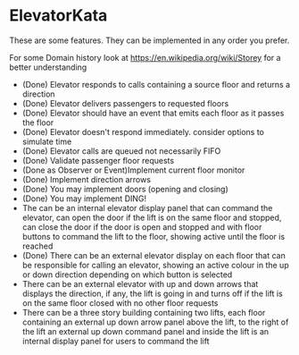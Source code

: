 # ElevatorKata
These are some features. They can be implemented in any order you prefer.

For some Domain history look at https://en.wikipedia.org/wiki/Storey for a better understanding

* (Done) Elevator responds to calls containing a source floor and returns a direction
* (Done) Elevator delivers passengers to requested floors
* (Done) Elevator should have an event that emits each floor as it passes the floor
* (Done) Elevator doesn't respond immediately. consider options to simulate time
* (Done) Elevator calls are queued not necessarily FIFO
* (Done) Validate passenger floor requests
* (Done as Observer or Event)Implement current floor monitor
* (Done) Implement direction arrows
* (Done) You may implement doors (opening and closing)
* (Done) You may implement DING!
* The can be an internal elevator display panel that can command the elevator, can open the door if the lift is on the same floor and stopped, can close the door if the door is open and stopped and with floor buttons to command the lift to the floor, showing active until the floor is reached
* (Done) There can be an external elevator display on each floor that can be responsible for calling an elevator, showing an active colour in the up or down direction depending on which button is selected
* There can be an external elevator with up and down arrows that displays the direction, if any, the lift is going in and turns off if the lift is on the same floor closed with no other floor requests
* There can be a three story building containing two lifts, each floor containing an external up down arrow panel above the lift, to the right of the lift an external up down command panel and inside the lift is an internal display panel for users to command the lift